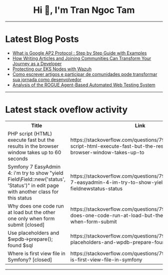 <h1 align="center">Hi 👋, I'm Tran Ngoc Tam</h1>

---

# Latest Blog Posts 
<!-- BLOG-POST-LIST:START -->
- [What is Google AP2 Protocol : Step by Step Guide with Examples](https://dev.to/vishalmysore/what-is-google-ap2-protocol-step-by-step-guide-with-examples-2lcp)
- [How Writing Articles and Joining Communities Can Transform Your Journey as a Developer](https://dev.to/brunompp/how-writing-articles-and-joining-communities-can-transform-your-journey-as-a-developer-2ekm)
- [Protecting our EKS Nodes with Wazuh](https://dev.to/aws-builders/protecting-our-eks-nodes-with-wazuh-3k7f)
- [Como escrever artigos e participar de comunidades pode transformar sua jornada como desenvolvedor](https://dev.to/brunompp/como-escrever-artigos-e-participar-de-comunidades-pode-transformar-sua-jornada-como-desenvolvedor-dje)
- [Analysis of the ROGUE Agent-Based Automated Web Testing System](https://dev.to/tit_tut_9ed50f7e7e4ed40ee/analysis-of-the-rogue-agent-based-automated-web-testing-system-4a0g)
<!-- BLOG-POST-LIST:END -->

---

# Latest stack oveflow activity
<table>
  <tr><th>Title</th><th>Link</th></tr>
  <!-- STACKOVERFLOW:START --><tr><td>PHP script &lpar;HTML&rpar; execute fast but the results in the browser window takes up to 60 seconds</td><td>https://stackoverflow.com/questions/79768843/php-script-html-execute-fast-but-the-results-in-the-browser-window-takes-up-to</td></tr><tr><td>Symfony 7 EasyAdmin 4: i&#39;m try to show &quot;yield Field\Field::new&lpar;&#39;status&#39;, &#39;Status&#39;&rpar;&quot; in edit page with another class for this status</td><td>https://stackoverflow.com/questions/79768497/symfony-7-easyadmin-4-im-try-to-show-yield-field-fieldnewstatus-status</td></tr><tr><td>Why does one code run at load but the other one only when form submit [closed]</td><td>https://stackoverflow.com/questions/79768298/why-does-one-code-run-at-load-but-the-other-one-only-when-form-submit</td></tr><tr><td>Use placeholders and $wpdb-&gt;prepare&lpar;&rpar;; found $sql</td><td>https://stackoverflow.com/questions/79768265/use-placeholders-and-wpdb-prepare-found-sql</td></tr><tr><td>Where is first view file in Symfony? [closed]</td><td>https://stackoverflow.com/questions/79768074/where-is-first-view-file-in-symfony</td></tr><!-- STACKOVERFLOW:END -->
</table>

---


